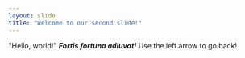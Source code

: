 ```yaml
---
layout: slide
title: "Welcome to our second slide!"
---
```

"Hello, world!" ***Fortis fortuna adiuvat!***
Use the left arrow to go back!
